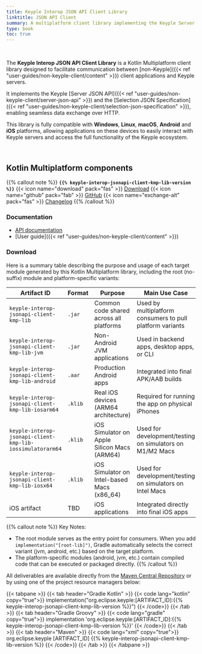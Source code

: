 ```yaml
---
title: Keyple Interop JSON API Client Library
linktitle: JSON API Client
summary: A multiplatform client library implementing the Keyple Server JSON API and Selection JSON Specification to enable non-Keyple applications to interact with a Keyple server over HTTP.
type: book
toc: true
---
```


<br>

The **Keyple Interop JSON API Client Library** is a Kotlin Multiplatform client library designed to facilitate communication
between [non-Keyple]({{< ref "user-guides/non-keyple-client/content" >}}) client applications and Keyple servers.

It implements the Keyple [Server JSON API]({{< ref "user-guides/non-keyple-client/server-json-api" >}}) 
and the [Selection JSON Specification]({{< ref "user-guides/non-keyple-client/selection-json-specification" >}}),
enabling seamless data exchange over HTTP.

This library is fully compatible with **Windows**, **Linux**, **macOS**, **Android** and **iOS** platforms, allowing
applications on these devices to easily interact with Keyple servers and access the full functionality of the Keyple
ecosystem.

<br>

## Kotlin Multiplatform components

{{% callout note %}}
**`{{% keyple-interop-jsonapi-client-kmp-lib-version %}}`**
<span class="component-metadata">{{< icon name="download" pack="fas" >}} [Download](#download)</span>
<span class="component-metadata">{{< icon name="github" pack="fab" >}} [GitHub](https://github.com/eclipse-keyple/keyple-interop-jsonapi-client-kmp-lib/)</span>
<span class="component-metadata">{{< icon name="exchange-alt" pack="fas" >}} [Changelog](https://github.com/eclipse-keyple/keyple-interop-jsonapi-client-kmp-lib/blob/main/CHANGELOG.md)</span>
{{% /callout %}}

### Documentation

* [API documentation](https://docs.keyple.org/keyple-interop-jsonapi-client-kmp-lib)
* [User guide]({{< ref "user-guides/non-keyple-client/content" >}})

### Download

Here is a summary table describing the purpose and usage of each target module generated by this Kotlin Multiplatform
library, including the root (no-suffix) module and platform-specific variants:

<div id="download-table-1">

| Artifact ID                                               | Format  | Purpose                                     | Main Use Case                                             |
|-----------------------------------------------------------|---------|---------------------------------------------|-----------------------------------------------------------|
| `keyple-interop-jsonapi-client-kmp-lib`                   | `.jar`  | Common code shared across all platforms     | Used by multiplatform consumers to pull platform variants |
| `keyple-interop-jsonapi-client-kmp-lib-jvm`               | `.jar`  | Non-Android JVM applications                | Used in backend apps, desktop apps, or CLI                |
| `keyple-interop-jsonapi-client-kmp-lib-android`           | `.aar`  | Production Android apps                     | Integrated into final APK/AAB builds                      |
| `keyple-interop-jsonapi-client-kmp-lib-iosarm64`          | `.klib` | Real iOS devices (ARM64 architecture)       | Required for running the app on physical iPhones          |
| `keyple-interop-jsonapi-client-kmp-lib-iossimulatorarm64` | `.klib` | iOS Simulator on Apple Silicon Macs (ARM64) | Used for development/testing on simulators on M1/M2 Macs  |
| `keyple-interop-jsonapi-client-kmp-lib-iosx64`            | `.klib` | iOS Simulator on Intel-based Macs (x86_64)  | Used for development/testing on simulators on Intel Macs  |
| iOS artifact                                              | TBD     | iOS applications                            | Integrated directly into final iOS apps                   |

</div>
<style>
#download-table-1 table th:nth-child(1) {
    width: 19rem;
}
</style>

{{% callout note %}}
Key Notes:
- The root module serves as the entry point for consumers. When you add `implementation("[root-lib]")`, Gradle
  automatically selects the correct variant (jvm, android, etc.) based on the target platform.
- The platform-specific modules (android, jvm, etc.) contain compiled code that can be executed or packaged directly.
{{% /callout %}}

All deliverables are available directly from the [Maven Central Repository](https://central.sonatype.com/search?q=keyple-interop-jsonapi-client-kmp-lib) or by using one of the project resource managers below:

{{< tabpane >}}
{{< tab header="Gradle Kotlin" >}}
{{< code lang="kotlin" copy="true">}}
implementation("org.eclipse.keyple:[ARTIFACT_ID]:{{% keyple-interop-jsonapi-client-kmp-lib-version %}}")
{{< /code>}}
{{< /tab >}}
{{< tab header="Gradle Groovy" >}}
{{< code lang="gradle" copy="true">}}
implementation 'org.eclipse.keyple:[ARTIFACT_ID]:{{% keyple-interop-jsonapi-client-kmp-lib-version %}}'
{{< /code>}}
{{< /tab >}}
{{< tab header="Maven" >}}
{{< code lang="xml" copy="true">}}
<dependency>
  <groupId>org.eclipse.keyple</groupId>
  <artifactId>[ARTIFACT_ID]</artifactId>
  <version>{{% keyple-interop-jsonapi-client-kmp-lib-version %}}</version>
</dependency>
{{< /code>}}
{{< /tab >}}
{{< /tabpane >}}
